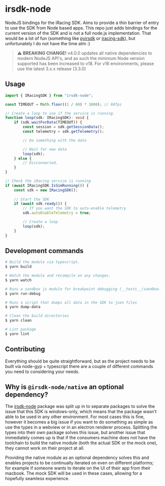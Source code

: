 # irsdk-node

NodeJS bindings for the iRacing SDK. Aims to provide a thin barrier of entry to use the SDK from Node based apps. This repo just adds bindings for the current version of the SDK and is not a full node.js implementation. That would be a lot of fun (something like [pyirsdk](https://github.com/kutu/pyirsdk) or [iracing-sdk](https://github.com/quimcalpe/iracing-sdk)), but unfortunately I do not have the time atm :)

> ⚠️ **BREAKING CHANGE!** v4.0.0 updates all native dependencies to modern NodeJS API's, and as such the minimum Node version supported has been increased to v18. For v16 environments, please use the latest 3.x.x release (3.3.0)

## Usage

```ts
import { IRacingSDK } from "irsdk-node";

const TIMEOUT = Math.floor((1 / 60) * 1000); // 60fps

// Create a loop to use if the service is running.
function loop(sdk: IRacingSDK): void {
    if (sdk.waitForData(TIMEOUT)) {
        const session = sdk.getSessionData();
        const telemetry = sdk.getTelemetry();

        // Do something with the data

        // Wait for new data
        loop(sdk);
    } else {
        // Disconnected.
    }
}

// Check the iRacing service is running
if (await IRacingSDK.IsSimRunning()) {
    const sdk = new IRacingSDK();
    
    // Start the SDK
    if (await sdk.ready()) {
        // If you want the SDK to auto-enable telemetry
        sdk.autoEnableTelemetry = true;

        // Create a loop
        loop(sdk);
    }
}
```

## Development commands

```sh
# Build the module via typescript.
$ yarn build

# Watch the module and recompile on any changes.
$ yarn watch

# Runs a sandbox js module for breakpoint debugging (__tests__/sandbox.js)
$ yarn run-debug

# Runs a script that dumps all data in the SDK to json files
$ yarn dump-data

# Clean the build directories
$ yarn clean

# Lint package
$ yarn lint
```

## Contributing

Everything should be quite straightforward, but as the project needs to be built via node-gyp + typescript there are a couple of different commands you need to considering your needs.

## Why is `@irsdk-node/native` an optional dependency?

The [irsdk-node](./irsdk-node) package was split up in to separate packages to solve the issue that this SDK is windows-only, which means that the package wasn't able to be used in any other environment. For most cases this is fine, however it becomes a big issue if you want to do something as simple as use the types in a webview or in an electron renderer process. Splitting the types into their own package solves this issue, but another issue that immediately comes up is that if the consumers machine does not have the toolchain to build the native module (both the actual SDK or the mock one), they cannot work on their project at all.

Providing the native module as an optional dependency solves this and enables projects to be continually iterated on even on different platforms; for example if someone wants to iterate on the UI of their app from their macbook. The mock SDK will be used in these cases, allowing for a hopefully seamless experience.
